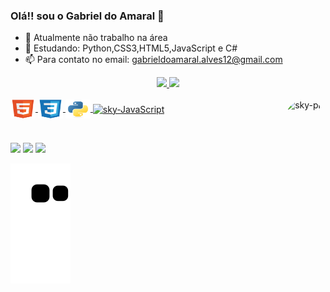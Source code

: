 ### Olá!! sou o Gabriel do Amaral 👋

- 🔭 Atualmente não trabalho na área
- 🌱 Estudando: Python,CSS3,HTML5,JavaScript e C#
- 📫 Para contato no email: gabrieldoamaral.alves12@gmail.com

<div align="center">
  <a href="https://github.com/skypse">
  <img height="180em" src="https://github-readme-stats.vercel.app/api?username=skypse&show_icons=true&theme=aura_dark&include_all_commits=true&count_private=true"/>
  <img height="180em" src="https://github-readme-stats.vercel.app/api/top-langs/?username=skypse&layout=compact&langs_count=7&theme=aura_dark"/>
</div>
  
  <div style="display: inline_block"><br>
  <img align="center" alt="sky-HTML" height="30" width="40" src="https://raw.githubusercontent.com/devicons/devicon/master/icons/html5/html5-original.svg">
  <img align="center" alt="sky-CSS" height="30" width="40" src="https://raw.githubusercontent.com/devicons/devicon/master/icons/css3/css3-original.svg">
  <img align="center" alt="sky-Python" height="30" width="40" src="https://raw.githubusercontent.com/devicons/devicon/master/icons/python/python-original.svg">
  <img align="center" alt="sky-JavaScript" height="30" width="40" src="https://cdn.jsdelivr.net/gh/devicons/devicon/icons/javascript/javascript-original.svg" />
  <img align="right" alt="sky-pic" height="150" style="border-radius:50px;" 
       src="https://cdn.discordapp.com/attachments/653429742686568478/957785559764463716/download20220300203655.png">
</div>
  
  #
  
  </div>
  <a href="https://www.instagram.com/skypse_/" target="_blank"><img src="https://img.shields.io/badge/-Instagram-%23E4405F?style=for-the-badge&logo=instagram&logoColor=white" target="_blank"></a>
 	<a href="https://www.twitch.tv/skypse_" target="_blank"><img src="https://img.shields.io/badge/Twitch-9146FF?style=for-the-badge&logo=twitch&logoColor=white" target="_blank"></a>
  <a href = "mailto:gabrieldoamaral.alves12@gmail.com"><img src="https://img.shields.io/badge/-Gmail-%23333?style=for-the-badge&logo=gmail&logoColor=white" target="_blank"></a>
  
  ![Snake animation](https://github.com/skypse/skypse/blob/output/github-contribution-grid-snake.svg)

  </div>
 
 
